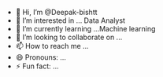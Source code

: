 - 👋 Hi, I’m @Deepak-bishtt
- 👀 I’m interested in ... Data Analyst 
- 🌱 I’m currently learning ...Machine learning
- 💞️ I’m looking to collaborate on ...
- 📫 How to reach me ...
- 😄 Pronouns: ...
- ⚡ Fun fact: ...

<!---
Deepak-bishtt/Deepak-bishtt is a ✨ special ✨ repository because its `README.md` (this file) appears on your GitHub profile.
You can click the Preview link to take a look at your changes.
--->
